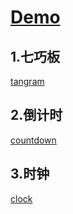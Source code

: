 # [Demo](https://leifchen.github.io/hello-canvas/)

## 1.七巧板

[tangram](https://leifchen.github.io/hello-canvas/tangram/index.html)

## 2.倒计时

[countdown](https://leifchen.github.io/hello-canvas/countdown/index.html)

## 3.时钟

[clock](https://leifchen.github.io/hello-canvas/clock/index.html)